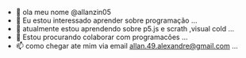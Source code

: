 - 👋 ola meu nome @allanzin05
- 👀 Eu estou interessado aprender sobre programação ...
- 🌱 atualmente estou aprendendo sobre p5.js e scrath ,visual cold  ...
- 💞️ Estou procurando colaborar com programacôes  ...
- 📫 como chegar ate mim via email allan.49.alexandre@gmail.com ...

<!---
allanzin05/allanzin05 is a ✨ special ✨ repository because its `README.md` (this file) appears on your GitHub profile.
You can click the Preview link to take a look at your changes.
--->
